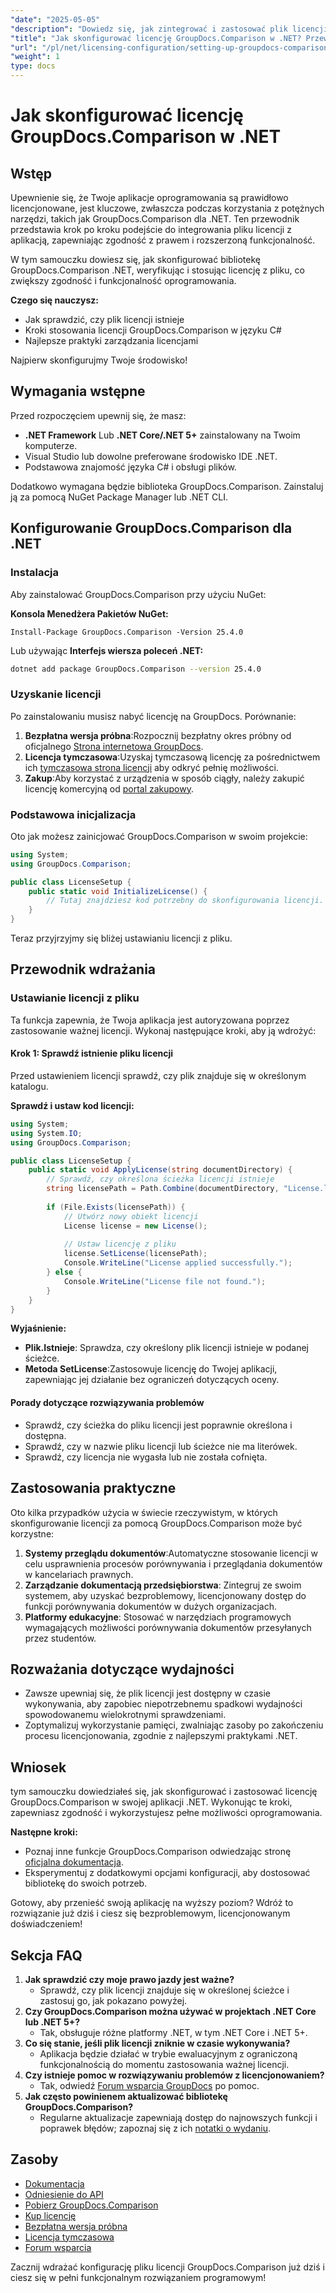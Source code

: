```yaml
---
"date": "2025-05-05"
"description": "Dowiedz się, jak zintegrować i zastosować plik licencji GroupDocs.Comparison w aplikacjach .NET, aby zapewnić zgodność oprogramowania i jego funkcjonalność."
"title": "Jak skonfigurować licencję GroupDocs.Comparison w .NET? Przewodnik krok po kroku"
"url": "/pl/net/licensing-configuration/setting-up-groupdocs-comparison-license-net/"
"weight": 1
type: docs
---
```

# Jak skonfigurować licencję GroupDocs.Comparison w .NET

## Wstęp

Upewnienie się, że Twoje aplikacje oprogramowania są prawidłowo licencjonowane, jest kluczowe, zwłaszcza podczas korzystania z potężnych narzędzi, takich jak GroupDocs.Comparison dla .NET. Ten przewodnik przedstawia krok po kroku podejście do integrowania pliku licencji z aplikacją, zapewniając zgodność z prawem i rozszerzoną funkcjonalność.

W tym samouczku dowiesz się, jak skonfigurować bibliotekę GroupDocs.Comparison .NET, weryfikując i stosując licencję z pliku, co zwiększy zgodność i funkcjonalność oprogramowania.

**Czego się nauczysz:**
- Jak sprawdzić, czy plik licencji istnieje
- Kroki stosowania licencji GroupDocs.Comparison w języku C#
- Najlepsze praktyki zarządzania licencjami

Najpierw skonfigurujmy Twoje środowisko!

## Wymagania wstępne

Przed rozpoczęciem upewnij się, że masz:
- **.NET Framework** Lub **.NET Core/.NET 5+** zainstalowany na Twoim komputerze.
- Visual Studio lub dowolne preferowane środowisko IDE .NET.
- Podstawowa znajomość języka C# i obsługi plików.

Dodatkowo wymagana będzie biblioteka GroupDocs.Comparison. Zainstaluj ją za pomocą NuGet Package Manager lub .NET CLI.

## Konfigurowanie GroupDocs.Comparison dla .NET

### Instalacja

Aby zainstalować GroupDocs.Comparison przy użyciu NuGet:

**Konsola Menedżera Pakietów NuGet:**
```shell
Install-Package GroupDocs.Comparison -Version 25.4.0
```
Lub używając **Interfejs wiersza poleceń .NET:**
```bash
dotnet add package GroupDocs.Comparison --version 25.4.0
```

### Uzyskanie licencji

Po zainstalowaniu musisz nabyć licencję na GroupDocs. Porównanie:
1. **Bezpłatna wersja próbna**:Rozpocznij bezpłatny okres próbny od oficjalnego [Strona internetowa GroupDocs](https://releases.groupdocs.com/comparison/net/).
2. **Licencja tymczasowa**:Uzyskaj tymczasową licencję za pośrednictwem ich [tymczasowa strona licencji](https://purchase.groupdocs.com/temporary-license/) aby odkryć pełnię możliwości.
3. **Zakup**:Aby korzystać z urządzenia w sposób ciągły, należy zakupić licencję komercyjną od [portal zakupowy](https://purchase.groupdocs.com/buy).

### Podstawowa inicjalizacja

Oto jak możesz zainicjować GroupDocs.Comparison w swoim projekcie:

```csharp
using System;
using GroupDocs.Comparison;

public class LicenseSetup {
    public static void InitializeLicense() {
        // Tutaj znajdziesz kod potrzebny do skonfigurowania licencji.
    }
}
```

Teraz przyjrzyjmy się bliżej ustawianiu licencji z pliku.

## Przewodnik wdrażania

### Ustawianie licencji z pliku

Ta funkcja zapewnia, że Twoja aplikacja jest autoryzowana poprzez zastosowanie ważnej licencji. Wykonaj następujące kroki, aby ją wdrożyć:

#### Krok 1: Sprawdź istnienie pliku licencji

Przed ustawieniem licencji sprawdź, czy plik znajduje się w określonym katalogu.

**Sprawdź i ustaw kod licencji:**
```csharp
using System;
using System.IO;
using GroupDocs.Comparison;

public class LicenseSetup {
    public static void ApplyLicense(string documentDirectory) {
        // Sprawdź, czy określona ścieżka licencji istnieje
        string licensePath = Path.Combine(documentDirectory, "License.lic");
        
        if (File.Exists(licensePath)) {
            // Utwórz nowy obiekt licencji
            License license = new License();
            
            // Ustaw licencję z pliku
            license.SetLicense(licensePath);
            Console.WriteLine("License applied successfully.");
        } else {
            Console.WriteLine("License file not found.");
        }
    }
}
```

**Wyjaśnienie:**
- **Plik.Istnieje**: Sprawdza, czy określony plik licencji istnieje w podanej ścieżce.
- **Metoda SetLicense**:Zastosowuje licencję do Twojej aplikacji, zapewniając jej działanie bez ograniczeń dotyczących oceny.

#### Porady dotyczące rozwiązywania problemów

- Sprawdź, czy ścieżka do pliku licencji jest poprawnie określona i dostępna.
- Sprawdź, czy w nazwie pliku licencji lub ścieżce nie ma literówek.
- Sprawdź, czy licencja nie wygasła lub nie została cofnięta.

## Zastosowania praktyczne

Oto kilka przypadków użycia w świecie rzeczywistym, w których skonfigurowanie licencji za pomocą GroupDocs.Comparison może być korzystne:
1. **Systemy przeglądu dokumentów**:Automatyczne stosowanie licencji w celu usprawnienia procesów porównywania i przeglądania dokumentów w kancelariach prawnych.
2. **Zarządzanie dokumentacją przedsiębiorstwa**: Zintegruj ze swoim systemem, aby uzyskać bezproblemowy, licencjonowany dostęp do funkcji porównywania dokumentów w dużych organizacjach.
3. **Platformy edukacyjne**: Stosować w narzędziach programowych wymagających możliwości porównywania dokumentów przesyłanych przez studentów.

## Rozważania dotyczące wydajności

- Zawsze upewniaj się, że plik licencji jest dostępny w czasie wykonywania, aby zapobiec niepotrzebnemu spadkowi wydajności spowodowanemu wielokrotnymi sprawdzeniami.
- Zoptymalizuj wykorzystanie pamięci, zwalniając zasoby po zakończeniu procesu licencjonowania, zgodnie z najlepszymi praktykami .NET.

## Wniosek

tym samouczku dowiedziałeś się, jak skonfigurować i zastosować licencję GroupDocs.Comparison w swojej aplikacji .NET. Wykonując te kroki, zapewniasz zgodność i wykorzystujesz pełne możliwości oprogramowania. 

**Następne kroki:**
- Poznaj inne funkcje GroupDocs.Comparison odwiedzając stronę [oficjalna dokumentacja](https://docs.groupdocs.com/comparison/net/).
- Eksperymentuj z dodatkowymi opcjami konfiguracji, aby dostosować bibliotekę do swoich potrzeb.

Gotowy, aby przenieść swoją aplikację na wyższy poziom? Wdróż to rozwiązanie już dziś i ciesz się bezproblemowym, licencjonowanym doświadczeniem!

## Sekcja FAQ

1. **Jak sprawdzić czy moje prawo jazdy jest ważne?**
   - Sprawdź, czy plik licencji znajduje się w określonej ścieżce i zastosuj go, jak pokazano powyżej.
2. **Czy GroupDocs.Comparison można używać w projektach .NET Core lub .NET 5+?**
   - Tak, obsługuje różne platformy .NET, w tym .NET Core i .NET 5+.
3. **Co się stanie, jeśli plik licencji zniknie w czasie wykonywania?**
   - Aplikacja będzie działać w trybie ewaluacyjnym z ograniczoną funkcjonalnością do momentu zastosowania ważnej licencji.
4. **Czy istnieje pomoc w rozwiązywaniu problemów z licencjonowaniem?**
   - Tak, odwiedź [Forum wsparcia GroupDocs](https://forum.groupdocs.com/c/comparison/) po pomoc.
5. **Jak często powinienem aktualizować bibliotekę GroupDocs.Comparison?**
   - Regularne aktualizacje zapewniają dostęp do najnowszych funkcji i poprawek błędów; zapoznaj się z ich [notatki o wydaniu](https://releases.groupdocs.com/comparison/net/).

## Zasoby
- [Dokumentacja](https://docs.groupdocs.com/comparison/net/)
- [Odniesienie do API](https://reference.groupdocs.com/comparison/net/)
- [Pobierz GroupDocs.Comparison](https://releases.groupdocs.com/comparison/net/)
- [Kup licencję](https://purchase.groupdocs.com/buy)
- [Bezpłatna wersja próbna](https://releases.groupdocs.com/comparison/net/)
- [Licencja tymczasowa](https://purchase.groupdocs.com/temporary-license/)
- [Forum wsparcia](https://forum.groupdocs.com/c/comparison/)

Zacznij wdrażać konfigurację pliku licencji GroupDocs.Comparison już dziś i ciesz się w pełni funkcjonalnym rozwiązaniem programowym!